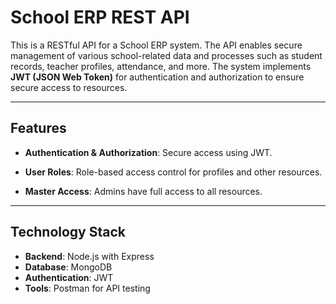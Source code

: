# School ERP REST API

This is a RESTful API for a School ERP system. The API enables secure management of various school-related data and processes such as student records, teacher profiles, attendance, and more. The system implements **JWT (JSON Web Token)** for authentication and authorization to ensure secure access to resources.

---

## Features

- **Authentication & Authorization**: Secure access using JWT.
- **User Roles**: Role-based access control for profiles and other resources.

- **Master Access**: Admins have full access to all resources.

---

## Technology Stack

- **Backend**: Node.js with Express
- **Database**: MongoDB 
- **Authentication**: JWT
- **Tools**: Postman for API testing
